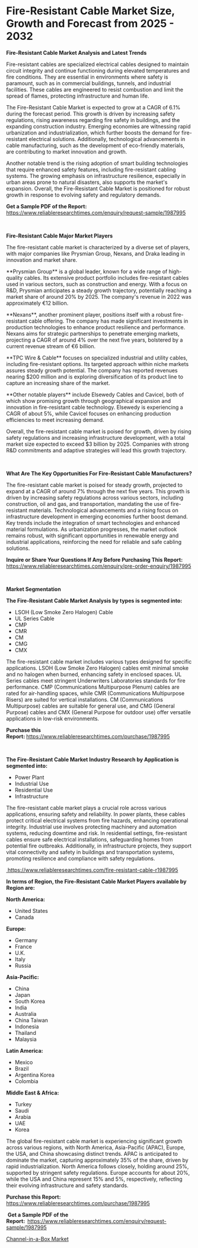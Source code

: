 <p><h1>Fire-Resistant Cable Market Size, Growth and Forecast from 2025 - 2032</h1></p><p><strong>Fire-Resistant Cable Market Analysis and Latest Trends</strong></p>
<p><p>Fire-resistant cables are specialized electrical cables designed to maintain circuit integrity and continue functioning during elevated temperatures and fire conditions. They are essential in environments where safety is paramount, such as in commercial buildings, tunnels, and industrial facilities. These cables are engineered to resist combustion and limit the spread of flames, protecting infrastructure and human life.</p><p>The Fire-Resistant Cable Market is expected to grow at a CAGR of 6.1% during the forecast period. This growth is driven by increasing safety regulations, rising awareness regarding fire safety in buildings, and the expanding construction industry. Emerging economies are witnessing rapid urbanization and industrialization, which further boosts the demand for fire-resistant electrical solutions. Additionally, technological advancements in cable manufacturing, such as the development of eco-friendly materials, are contributing to market innovation and growth.</p><p>Another notable trend is the rising adoption of smart building technologies that require enhanced safety features, including fire-resistant cabling systems. The growing emphasis on infrastructure resilience, especially in urban areas prone to natural disasters, also supports the market's expansion. Overall, the Fire-Resistant Cable Market is positioned for robust growth in response to evolving safety and regulatory demands.</p></p>
<p><strong>Get a Sample PDF of the Report:&nbsp;</strong> <a href="https://www.reliableresearchtimes.com/enquiry/request-sample/1987995?utm_campaign=3056&utm_medium=2&utm_source=Github&utm_content=ia&utm_term=28032025&utm_id=fire-resistant-cable">https://www.reliableresearchtimes.com/enquiry/request-sample/1987995</a></p>
<p>&nbsp;</p>
<p><strong>Fire-Resistant Cable Major Market Players</strong></p>
<p><p>The fire-resistant cable market is characterized by a diverse set of players, with major companies like Prysmian Group, Nexans, and Draka leading in innovation and market share. </p><p>**Prysmian Group** is a global leader, known for a wide range of high-quality cables. Its extensive product portfolio includes fire-resistant cables used in various sectors, such as construction and energy. With a focus on R&D, Prysmian anticipates a steady growth trajectory, potentially reaching a market share of around 20% by 2025. The company's revenue in 2022 was approximately €12 billion.</p><p>**Nexans**, another prominent player, positions itself with a robust fire-resistant cable offering. The company has made significant investments in production technologies to enhance product resilience and performance. Nexans aims for strategic partnerships to penetrate emerging markets, projecting a CAGR of around 4% over the next five years, bolstered by a current revenue stream of €6 billion.</p><p>**TPC Wire & Cable** focuses on specialized industrial and utility cables, including fire-resistant options. Its targeted approach within niche markets assures steady growth potential. The company has reported revenues nearing $200 million and is exploring diversification of its product line to capture an increasing share of the market.</p><p>**Other notable players** include Elsewedy Cables and Cavicel, both of which show promising growth through geographical expansion and innovation in fire-resistant cable technology. Elsewedy is experiencing a CAGR of about 5%, while Cavicel focuses on enhancing production efficiencies to meet increasing demand.</p><p>Overall, the fire-resistant cable market is poised for growth, driven by rising safety regulations and increasing infrastructure development, with a total market size expected to exceed $3 billion by 2025. Companies with strong R&D commitments and adaptive strategies will lead this growth trajectory.</p></p>
<p>&nbsp;</p>
<p><strong>What Are The Key Opportunities For Fire-Resistant Cable Manufacturers?</strong></p>
<p><p>The fire-resistant cable market is poised for steady growth, projected to expand at a CAGR of around 7% through the next five years. This growth is driven by increasing safety regulations across various sectors, including construction, oil and gas, and transportation, mandating the use of fire-resistant materials. Technological advancements and a rising focus on infrastructure development in emerging economies further boost demand. Key trends include the integration of smart technologies and enhanced material formulations. As urbanization progresses, the market outlook remains robust, with significant opportunities in renewable energy and industrial applications, reinforcing the need for reliable and safe cabling solutions.</p></p>
<p><strong>Inquire or Share Your Questions If Any Before Purchasing This Report:</strong> <a href="https://www.reliableresearchtimes.com/enquiry/pre-order-enquiry/1987995?utm_campaign=3056&utm_medium=2&utm_source=Github&utm_content=ia&utm_term=28032025&utm_id=fire-resistant-cable">https://www.reliableresearchtimes.com/enquiry/pre-order-enquiry/1987995</a></p>
<p>&nbsp;</p>
<p><strong>Market Segmentation</strong></p>
<p><strong>The Fire-Resistant Cable Market Analysis by types is segmented into:</strong></p>
<p><ul><li>LSOH (Low Smoke Zero Halogen) Cable</li><li>UL Series Cable</li><li>CMP</li><li>CMR</li><li>CM</li><li>CMG</li><li>CMX</li></ul></p>
<p><p>The fire-resistant cable market includes various types designed for specific applications. LSOH (Low Smoke Zero Halogen) cables emit minimal smoke and no halogen when burned, enhancing safety in enclosed spaces. UL Series cables meet stringent Underwriters Laboratories standards for fire performance. CMP (Communications Multipurpose Plenum) cables are rated for air-handling spaces, while CMR (Communications Multipurpose Risers) are suited for vertical installations. CM (Communications Multipurpose) cables are suitable for general use, and CMG (General Purpose) cables and CMX (General Purpose for outdoor use) offer versatile applications in low-risk environments.</p></p>
<p><strong>Purchase this Report:&nbsp;</strong><a href="https://www.reliableresearchtimes.com/purchase/1987995?utm_campaign=3056&utm_medium=2&utm_source=Github&utm_content=ia&utm_term=28032025&utm_id=fire-resistant-cable">https://www.reliableresearchtimes.com/purchase/1987995</a></p>
<p>&nbsp;</p>
<p><strong>The Fire-Resistant Cable Market Industry Research by Application is segmented into:</strong></p>
<p><ul><li>Power Plant</li><li>Industrial Use</li><li>Residential Use</li><li>Infrastructure</li></ul></p>
<p><p>The fire-resistant cable market plays a crucial role across various applications, ensuring safety and reliability. In power plants, these cables protect critical electrical systems from fire hazards, enhancing operational integrity. Industrial use involves protecting machinery and automation systems, reducing downtime and risk. In residential settings, fire-resistant cables ensure safe electrical installations, safeguarding homes from potential fire outbreaks. Additionally, in infrastructure projects, they support vital connectivity and safety in buildings and transportation systems, promoting resilience and compliance with safety regulations.</p></p>
<p><a href="https://www.reliableresearchtimes.com/fire-resistant-cable-r1987995?utm_campaign=3056&utm_medium=2&utm_source=Github&utm_content=ia&utm_term=28032025&utm_id=fire-resistant-cable">&nbsp;https://www.reliableresearchtimes.com/fire-resistant-cable-r1987995</a></p>
<p><strong>In terms of Region, the Fire-Resistant Cable Market Players available by Region are:</strong></p>
<p>
    <p> <strong> North America: </strong>
        <ul>
            <li>United States</li>
            <li>Canada</li>
        </ul>
        </p> 
    <p> <strong> Europe: </strong>
        <ul>
            <li>Germany</li>
            <li>France</li>
            <li>U.K.</li>
            <li>Italy</li>
            <li>Russia</li>
        </ul>
        </p> 
    <p> <strong> Asia-Pacific: </strong>
        <ul>
            <li>China</li>
            <li>Japan</li>
            <li>South Korea</li>
            <li>India</li>
            <li>Australia</li>
            <li>China Taiwan</li>
            <li>Indonesia</li>
            <li>Thailand</li>
            <li>Malaysia</li>
        </ul>
        </p> 
    <p> <strong> Latin America: </strong>
        <ul>
            <li>Mexico</li>
            <li>Brazil</li>
            <li>Argentina Korea</li>
            <li>Colombia</li>
        </ul>
        </p> 
    <p> <strong> Middle East & Africa: </strong>
        <ul>
            <li>Turkey</li>
            <li>Saudi</li>
            <li>Arabia</li>
            <li>UAE</li>
            <li>Korea</li>
        </ul>
    </p>
    </p>
<p><p>The global fire-resistant cable market is experiencing significant growth across various regions, with North America, Asia-Pacific (APAC), Europe, the USA, and China showcasing distinct trends. APAC is anticipated to dominate the market, capturing approximately 35% of the share, driven by rapid industrialization. North America follows closely, holding around 25%, supported by stringent safety regulations. Europe accounts for about 20%, while the USA and China represent 15% and 5%, respectively, reflecting their evolving infrastructure and safety standards.</p></p>
<p><strong>Purchase this Report: </strong><a href="https://www.reliableresearchtimes.com/purchase/1987995?utm_campaign=3056&utm_medium=2&utm_source=Github&utm_content=ia&utm_term=28032025&utm_id=fire-resistant-cable">https://www.reliableresearchtimes.com/purchase/1987995</a></p>
<p>&nbsp;<strong>Get a Sample PDF of the Report:&nbsp;&nbsp;</strong><a href="https://www.reliableresearchtimes.com/enquiry/request-sample/1987995?utm_campaign=3056&utm_medium=2&utm_source=Github&utm_content=ia&utm_term=28032025&utm_id=fire-resistant-cable">https://www.reliableresearchtimes.com/enquiry/request-sample/1987995</a></p>
<p><strong></strong></p>
<p><p><a href="https://github.com/arvelm4nthig/Market-Research-Report-List-1/blob/main/channel-in-a-box-market.md?utm_campaign=3056&utm_medium=2&utm_source=Github&utm_content=ia&utm_term=28032025&utm_id=fire-resistant-cable">Channel-in-a-Box Market</a></p></p>